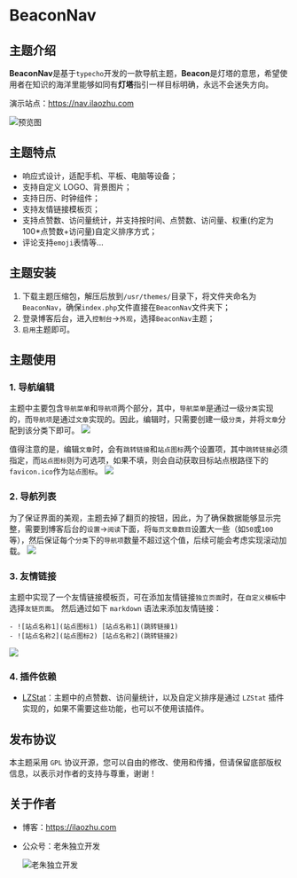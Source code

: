 # BeaconNav

## 主题介绍

**BeaconNav**是基于`typecho`开发的一款导航主题，**Beacon**是灯塔的意思，希望使用者在知识的海洋里能够如同有**灯塔**指引一样目标明确，永远不会迷失方向。

演示站点：<https://nav.ilaozhu.com>

![预览图](https://cdn.jsdelivr.net/gh/ZShijun/image-repo/20240505/9d23cff565cdcf8026ed40558a9a485f.png)

## 主题特点

- 响应式设计，适配手机、平板、电脑等设备；
- 支持自定义 LOGO、背景图片；
- 支持日历、时钟组件；
- 支持友情链接模板页；
- 支持点赞数、访问量统计，并支持按时间、点赞数、访问量、权重(约定为 100\*点赞数+访问量)自定义排序方式；
- 评论支持`emoji`表情等...

## 主题安装

1. 下载主题压缩包，解压后放到`/usr/themes/`目录下，将文件夹命名为 `BeaconNav`，确保`index.php`文件直接在`BeaconNav`文件夹下；
2. 登录博客后台，进入`控制台`->`外观`，选择`BeaconNav`主题；
3. `启用`主题即可。

## 主题使用

### 1. 导航编辑

主题中主要包含`导航菜单`和`导航项`两个部分，其中，`导航菜单`是通过一级`分类`实现的，而`导航项`是通过`文章`实现的。因此，编辑时，只需要创建一级`分类`，并将`文章`分配到该分类下即可。
![](https://cdn.jsdelivr.net/gh/ZShijun/image-repo/20240505/27e6675718a2ea274265538d74d3ebe2.png)

值得注意的是，编辑`文章`时，会有`跳转链接`和`站点图标`两个设置项，其中`跳转链接`必须指定，而`站点图标`则为可选项，如果不填，则会自动获取目标站点根路径下的`favicon.ico`作为`站点图标`。
![](https://cdn.jsdelivr.net/gh/ZShijun/image-repo/20240505/34d76c7d4f3470041bc7b697de5a30ad.png)

### 2. 导航列表

为了保证界面的美观，主题去掉了翻页的按钮，因此，为了确保数据能够显示完整，需要到博客后台的`设置`->`阅读`下面，将`每页文章数目`设置大一些（如`50`或`100`等），然后保证每个`分类`下的`导航项`数量不超过这个值，后续可能会考虑实现滚动加载。
![](https://cdn.jsdelivr.net/gh/ZShijun/image-repo/20240505/e2a6413980c607ae911e435e2b77fca1.png)

### 3. 友情链接

主题中实现了一个友情链接模板页，可在添加友情链接`独立页面`时，在`自定义模板`中选择`友链页面`。
然后通过如下 `markdown` 语法来添加友情链接：

```
- ![站点名称1](站点图标1) [站点名称1](跳转链接1)
- ![站点名称2](站点图标2) [站点名称2](跳转链接2)
```

![](https://cdn.jsdelivr.net/gh/ZShijun/image-repo/20240505/f603994c51e2d64bf4f20a74174c8252.png)

### 4. 插件依赖

- [LZStat](https://github.com/ZShijun/LZStat)：主题中的点赞数、访问量统计，以及自定义排序是通过 `LZStat` 插件实现的，如果不需要这些功能，也可以不使用该插件。

## 发布协议

本主题采用 `GPL` 协议开源，您可以自由的修改、使用和传播，但请保留底部版权信息，以表示对作者的支持与尊重，谢谢！

## 关于作者

- 博客：<https://ilaozhu.com>
- 公众号：老朱独立开发

  ![老朱独立开发](https://cdn.jsdelivr.net/gh/ZShijun/BeaconNav/static/images/gzh.jpg)
